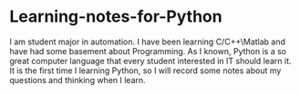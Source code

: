# Learning-notes-for-Python
I am student major in automation. 
I have been learning C/C++\Matlab and have had some basement about Programming. 
As I known, Python is a so great computer language that every student interested in IT should learn it. 
It is the first time I learning Python, so I will record some notes about my questions and thinking when I learn.
